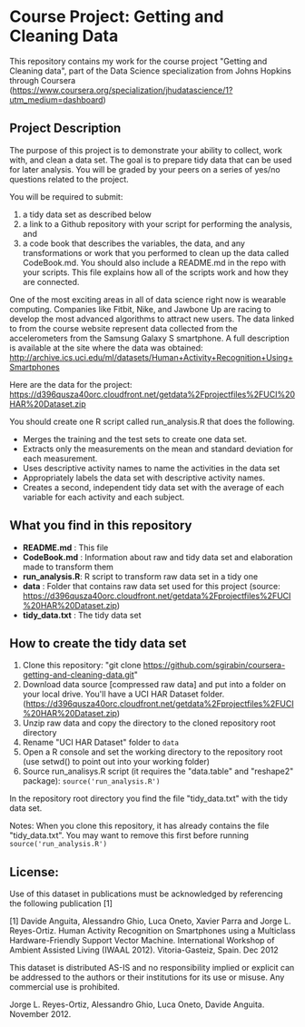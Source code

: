 Course Project: Getting and Cleaning Data
=========================================

This repository contains my work for the course project "Getting and Cleaning data", part of the Data Science specialization from Johns Hopkins through Coursera (https://www.coursera.org/specialization/jhudatascience/1?utm_medium=dashboard)


## Project Description
The purpose of this project is to demonstrate your ability to collect, work with, and clean a data set.
The goal is to prepare tidy data that can be used for later analysis. You will be graded by your peers
on a series of yes/no questions related to the project.

You will be required to submit:

1. a tidy data set as described below
2. a link to a Github repository with your script for performing the analysis, and
3. a code book that describes the variables, the data, and any transformations or
   work that you performed to clean up the data called CodeBook.md. You should also
   include a README.md in the repo with your scripts. This file explains how all
   of the scripts work and how they are connected. 

One of the most exciting areas in all of data science right now is wearable computing.
Companies like Fitbit, Nike, and Jawbone Up are racing to develop the most advanced
algorithms to attract new users. The data linked to from the course website represent
data collected from the accelerometers from the Samsung Galaxy S smartphone.
A full description is available at the site where the data was obtained:
http://archive.ics.uci.edu/ml/datasets/Human+Activity+Recognition+Using+Smartphones

Here are the data for the project: https://d396qusza40orc.cloudfront.net/getdata%2Fprojectfiles%2FUCI%20HAR%20Dataset.zip

You should create one R script called run_analysis.R that does the following.

* Merges the training and the test sets to create one data set.
* Extracts only the measurements on the mean and standard deviation for each measurement. 
* Uses descriptive activity names to name the activities in the data set
* Appropriately labels the data set with descriptive activity names. 
* Creates a second, independent tidy data set with the average of each variable for each activity and each subject. 

## What you find in this repository

* __README.md__		: This file
* __CodeBook.md__	: Information about raw and tidy data set and elaboration made to transform them
* __run_analysis.R__: R script to transform raw data set in a tidy one
* __data__			: Folder that contains raw data set used for this project (source:  https://d396qusza40orc.cloudfront.net/getdata%2Fprojectfiles%2FUCI%20HAR%20Dataset.zip)
* __tidy_data.txt__	: The tidy data set

## How to create the tidy data set

1. Clone this repository: "git clone https://github.com/sgirabin/coursera-getting-and-cleaning-data.git"
2. Download  data source [compressed raw data] and put into a folder on your local drive. You'll have a UCI HAR Dataset folder.(https://d396qusza40orc.cloudfront.net/getdata%2Fprojectfiles%2FUCI%20HAR%20Dataset.zip)
3. Unzip raw data and copy the directory  to the cloned repository root directory
4. Rename "UCI HAR Dataset" folder to `data`
4. Open a R console and set the working directory to the repository root (use setwd() to point out into your working folder)
5. Source run_analisys.R script (it requires the "data.table" and "reshape2" package): `source('run_analysis.R')`

In the repository root directory you find the file "tidy_data.txt" with the tidy data set.

Notes:
When you clone this repository, it has already contains the file "tidy_data.txt". You may want to remove this first before running `source('run_analysis.R')`

## License:

Use of this dataset in publications must be acknowledged by referencing the following publication [1] 

[1] Davide Anguita, Alessandro Ghio, Luca Oneto, Xavier Parra and Jorge L. Reyes-Ortiz. Human Activity Recognition on Smartphones using a Multiclass Hardware-Friendly Support Vector Machine. International Workshop of Ambient Assisted Living (IWAAL 2012). Vitoria-Gasteiz, Spain. Dec 2012

This dataset is distributed AS-IS and no responsibility implied or explicit can be addressed to the authors or their institutions for its use or misuse. Any commercial use is prohibited.

Jorge L. Reyes-Ortiz, Alessandro Ghio, Luca Oneto, Davide Anguita. November 2012.


